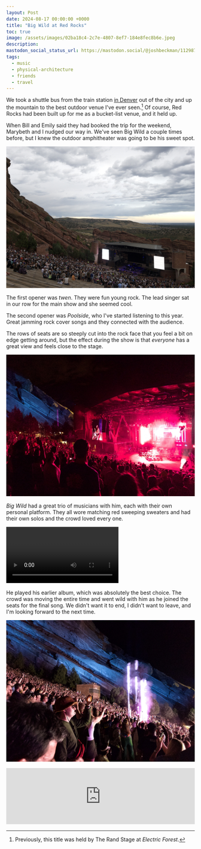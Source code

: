 ```yaml
---
layout: Post
date: 2024-08-17 00:00:00 +0000
title: "Big Wild at Red Rocks"
toc: true
image: /assets/images/02ba18c4-2c7e-4807-8ef7-184e8fec8b6e.jpeg
description: 
mastodon_social_status_url: https://mastodon.social/@joshbeckman/112987115341153767
tags: 
  - music
  - physical-architecture
  - friends
  - travel
---
```




We took a shuttle bus from the train station [in Denver](/blog/traveling/denver-august-2024) out of the city and up the mountain to the best outdoor venue I've ever seen.[^1] Of course, Red Rocks had been built up for me as a bucket-list venue, and it held up. 

When Bill and Emily said they had booked the trip for the weekend, Marybeth and I nudged our way in. We've seen Big Wild a couple times before, but I knew the outdoor amphitheater was going to be his sweet spot. 

![IMG_3508](/assets/images/113f98f2-c997-4b7a-93d8-a44a96ddd3ae.jpeg)

The first opener was _twen_. They were fun young rock. The lead singer sat in our row for the main show and she seemed cool. 

The second opener was _Poolside_, who I've started listening to this year. Great jamming rock cover songs and they connected with the audience. 

The rows of seats are so steeply cut into the rock face that you feel a bit on edge getting around, but the effect during the show is that _everyone_ has a great view and feels close to the stage. 

![IMG_3521](/assets/images/02ba18c4-2c7e-4807-8ef7-184e8fec8b6e.jpeg)

_Big Wild_ had a great trio of musicians with him, each with their own personal platform. They all wore matching red sweeping sweaters and had their own solos and the crowd loved every one. 

<video controls src="/assets/videos/big-wild.mov"></video>

He played his earlier album, which was absolutely the best choice. The crowd was moving the entire time and went wild with him as he joined the seats for the final song. We didn't want it to end, I didn't want to leave, and I'm looking forward to the next time.

![IMG_3531](/assets/images/e79edf3d-82bb-4a89-a092-416870ca21cb.jpeg)

<iframe allow="autoplay *; encrypted-media *;" frameborder="0" height="150" style="width:100%;max-width:660px;overflow:hidden;background:transparent;" sandbox="allow-forms allow-popups allow-same-origin allow-scripts allow-storage-access-by-user-activation allow-top-navigation-by-user-activation" src="https://embed.music.apple.com/us/album/6s-to-9s-feat-rationale/1438818174?i=1438818511"></iframe>

[^1]: Previously, this title was held by The Rand Stage at _Electric Forest_.
